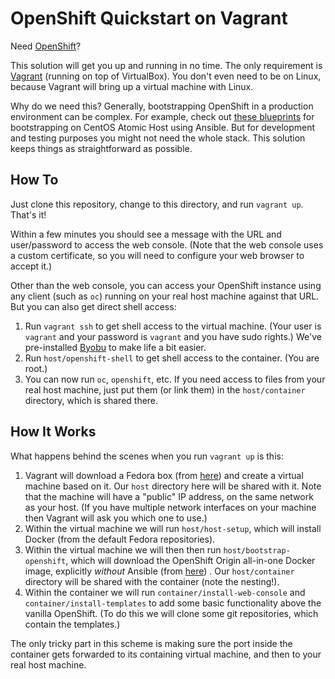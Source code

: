 OpenShift Quickstart on Vagrant
===============================

Need [OpenShift](https://www.openshift.com/)?

This solution will get you up and running in no time. The only requirement is
[Vagrant](https://www.vagrantup.com/) (running on top of VirtualBox). You don't even need to be on
Linux, because Vagrant will bring up a virtual machine with Linux.

Why do we need this? Generally, bootstrapping OpenShift in a production environment can be complex.
For example, check out [these blueprints](https://github.com/redhat-nfvpe/base-infra-bootstrap) for
bootstrapping on CentOS Atomic Host using Ansible. But for development and testing purposes you
might not need the whole stack. This solution keeps things as straightforward as possible.


How To
------

Just clone this repository, change to this directory, and run `vagrant up`. That's it!

Within a few minutes you should see a message with the URL and user/password to access the web
console. (Note that the web console uses a custom certificate, so you will need to configure your
web browser to accept it.) 

Other than the web console, you can access your OpenShift instance using any client (such as `oc`)
running on your real host machine against that URL. But you can also get direct shell access:

1) Run `vagrant ssh` to get shell access to the virtual machine. (Your user is `vagrant` and your
   password is `vagrant` and you have sudo rights.) We've pre-installed [Byobu](http://byobu.co/)
   to make life a bit easier.
2) Run `host/openshift-shell` to get shell access to the container. (You are root.)
3) You can now run `oc`, `openshift`, etc. If you need access to files from your real host machine,
   just put them (or link them) in the `host/container` directory, which is shared there.


How It Works
------------

What happens behind the scenes when you run `vagrant up` is this:

1. Vagrant will download a Fedora box (from [here](https://app.vagrantup.com/boxes/search)) and
   create a virtual machine based on it. Our `host` directory here will be shared with it. Note that
   the machine will have a "public" IP address, on the same network as your host. (If you have
   multiple network interfaces on your machine then Vagrant will ask you which one to use.)
2. Within the virtual machine we will run `host/host-setup`, which will install Docker (from the
   default Fedora repositories).
3. Within the virtual machine we will then then run `host/bootstrap-openshift`, which will download
   the OpenShift Origin all-in-one Docker image, explicitly *without* Ansible (from
   [here](https://hub.docker.com/r/openshift/origin/tags/)) . Our `host/container` directory will be
   shared with the container (note the nesting!). 
4. Within the container we will run `container/install-web-console` and `container/install-templates` to add
   some basic functionality above the vanilla OpenShift. (To do this we will clone some git
   repositories, which contain the templates.)

The only tricky part in this scheme is making sure the port inside the container gets forwarded
to its containing virtual machine, and then to your real host machine.
